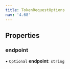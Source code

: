```yaml
---
title: TokenRequestOptions
nav: '4.68'
---
```


## Properties

### endpoint

• `Optional` **endpoint**: `string`
